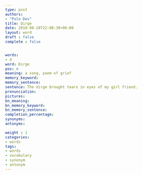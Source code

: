 ```yaml
---
type: post
authors:
- "Polo Dev"
title: Dirge
date: 2018-08-28T22:08:30+06:00
layout: word
draft : false
complete : false


words:
- d
word: Dirge
pos: n
meaning: a song, poem of grief
memory_keyword:
memory_sentence:
sentence: The dirge brought tears in eyes of my girl friend.
pronunciation:
pictures:
bn_meaning:
bn_memory_keyword:
bn_memory_sentence:
completion_percentage:
synonyms:
antonyms:

weight : 1
categories:
- words
tags:
- words
- vocabulary
- synonym
- antonym
---
```


